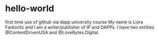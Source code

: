 # hello-world
first time use of github via dapp university course
My name is Liora Farkovitz and I am a writer/publisher of IP and DAPPs. I have two entities @ContentDrivenUSA and @LoveBytes.Digital.
